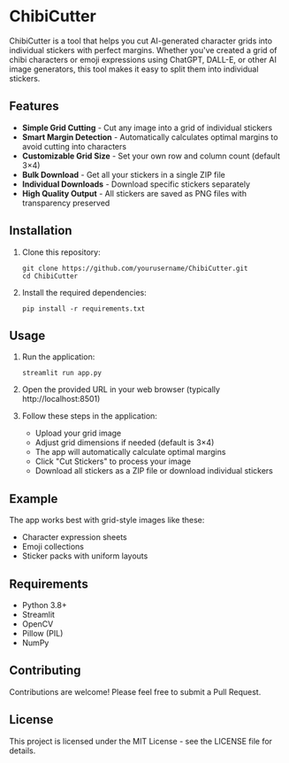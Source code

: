 # ChibiCutter

ChibiCutter is a tool that helps you cut AI-generated character grids into individual stickers with perfect margins. Whether you've created a grid of chibi characters or emoji expressions using ChatGPT, DALL-E, or other AI image generators, this tool makes it easy to split them into individual stickers.

## Features

- **Simple Grid Cutting** - Cut any image into a grid of individual stickers
- **Smart Margin Detection** - Automatically calculates optimal margins to avoid cutting into characters
- **Customizable Grid Size** - Set your own row and column count (default 3×4)
- **Bulk Download** - Get all your stickers in a single ZIP file
- **Individual Downloads** - Download specific stickers separately
- **High Quality Output** - All stickers are saved as PNG files with transparency preserved

## Installation

1. Clone this repository:
   ```
   git clone https://github.com/yourusername/ChibiCutter.git
   cd ChibiCutter
   ```

2. Install the required dependencies:
   ```
   pip install -r requirements.txt
   ```

## Usage

1. Run the application:
   ```
   streamlit run app.py
   ```

2. Open the provided URL in your web browser (typically http://localhost:8501)

3. Follow these steps in the application:
   - Upload your grid image
   - Adjust grid dimensions if needed (default is 3×4)
   - The app will automatically calculate optimal margins
   - Click "Cut Stickers" to process your image
   - Download all stickers as a ZIP file or download individual stickers

## Example

The app works best with grid-style images like these:
- Character expression sheets
- Emoji collections
- Sticker packs with uniform layouts

## Requirements

- Python 3.8+
- Streamlit
- OpenCV
- Pillow (PIL)
- NumPy

## Contributing

Contributions are welcome! Please feel free to submit a Pull Request.

## License

This project is licensed under the MIT License - see the LICENSE file for details. 